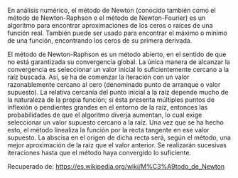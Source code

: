 En análisis numérico, el método de Newton (conocido también como el método de Newton-Raphson o el método de Newton-Fourier) es un algoritmo para encontrar aproximaciones de los ceros o raíces de una función real. También puede ser usado para encontrar el máximo o mínimo de una función, encontrando los ceros de su primera derivada. 

El método de Newton-Raphson es un método abierto, en el sentido de que no está garantizada su convergencia global. La única manera de alcanzar la convergencia es seleccionar un valor inicial lo suficientemente cercano a la raíz buscada. Así, se ha de comenzar la iteración con un valor razonablemente cercano al cero (denominado punto de arranque o valor supuesto). La relativa cercanía del punto inicial a la raíz depende mucho de la naturaleza de la propia función; si ésta presenta múltiples puntos de inflexión o pendientes grandes en el entorno de la raíz, entonces las probabilidades de que el algoritmo diverja aumentan, lo cual exige seleccionar un valor supuesto cercano a la raíz. Una vez que se ha hecho esto, el método linealiza la función por la recta tangente en ese valor supuesto. La abscisa en el origen de dicha recta será, según el método, una mejor aproximación de la raíz que el valor anterior. Se realizarán sucesivas iteraciones hasta que el método haya convergido lo suficiente. 

Recuperado de: https://es.wikipedia.org/wiki/M%C3%A9todo_de_Newton
